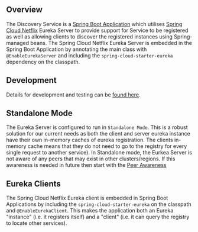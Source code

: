 ## Overview

The Discovery Service is a [Spring Boot Application](http://projects.spring.io/spring-boot/) which utilises [Spring Cloud Netflix](http://cloud.spring.io/spring-cloud-netflix/) Eureka Server to provide support for Service to be registered as well as allowing clients to discover the registered instances using Spring-managed beans. The Spring Cloud Netflix Eureka Server is embedded in the Spring Boot Application by annotating the main class with `@EnableEurekaServer` and including the `spring-cloud-starter-eureka` dependency on the classpath.

## Development

Details for development and testing can be [found here](/Vennetics/bell-sam/wiki/Build-and-Test).

## Standalone Mode

The Eureka Server is configured to run in `Standalone Mode`. This is a robust solution for our current needs as both the client and server eureka instance have their own in-memory caches of eureka registration. The clients in-memory cache means that they do not need to go to the registry for every single request to another service). In Standalone mode, the Eurkea Server is not aware of any peers that may exist in other clusters/regions. If this awareness is needed in future then start with the [Peer Awareness](http://projects.spring.io/spring-cloud/docs/1.0.1/spring-cloud.html#_peer_awareness)

## Eureka Clients

The Spring Cloud Netflix Eureka client is embedded in Spring Boot Applications by including the `spring-cloud-starter-eureka` on the classpath and `@EnableEurekaClient`. This makes the application both an Eureka "instance" (i.e. it registers itself) and a "client" (i.e. it can query the registry to locate other services).
